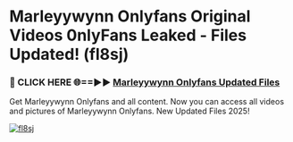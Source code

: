 # Marleyywynn Onlyfans Original Videos 0nlyFans Leaked - Files Updated! (fl8sj)

<h3>🔴 CLICK HERE 🌐==►► <a href="https://tinyurl.com/x26r9saj" rel="nofollow">Marleyywynn Onlyfans Updated Files</a></h3>

Get Marleyywynn Onlyfans and all content. Now you can access all videos and pictures of Marleyywynn Onlyfans. New Updated Files 2025!

[![fl8sj](https://i.imgur.com/LkgZPqh.gif)](https://tinyurl.com/x26r9saj)
